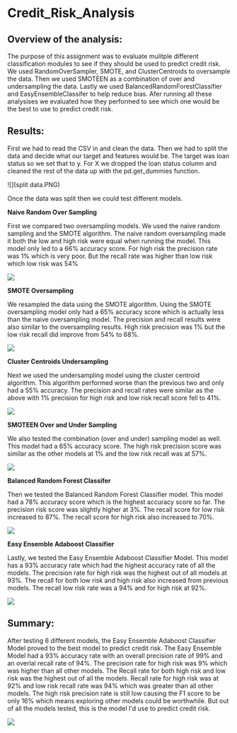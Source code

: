 # Credit_Risk_Analysis

## Overview of the analysis:

The purpose of this assignment was to evaluate mulitple different classification modules to see if they should be used to predict credit risk.  We used RandomOverSampler, SMOTE, and ClusterCentroids to oversample the data. Then we used SMOTEEN as a combination of over and undersampling the data. Lastly we used BalancedRandomForestClassifier and EasyEnsembleClassifer to help reduce bias. Afer running all these analysises we evaluated how they performed to see which one would be the best to use to predict credit risk. 




## Results: 

First we had to read the CSV in and clean the data. Then we had to split the data and decide what our target and features would be. The target was loan status so we set that to y. For X we dropped the loan status column and cleaned the rest of the data up with the pd.get_dummies function. 

![](split data.PNG)

Once the data was split then we could test different models.

**Naive Random Over Sampling**

First we compared two oversampling models.  We used the naive random sampling and the SMOTE algorithm. The naive random oversampling made it both the low and high risk were equal when running the model. This model only led to a 66% accuracy score.  For high risk the precision rate was 1% which is very poor. But the recall rate was higher than low risk which low risk was 54%


![](splitdata2.PNG)

**SMOTE Oversampling** 

We resampled the data using the SMOTE algorithm. Using the SMOTE oversampling model only had a 65% accuracy score which is actually less than the naive oversampling model. The precision and recall results were also similar to the oversampling results. High risk precision was 1% but the low risk recall did improve from 54% to 68%.

![](naive.PNG)

**Cluster Centroids Undersampling**

Next we used the undersampling model using the cluster centroid algorithm.  This algorithm performed worse than the previous two and only had a 55% accuracy. The precision and recall rates were similar as the above with 1% precision for high risk and low risk recall score fell to 41%.

![](Underscoring.PNG)

**SMOTEEN Over and Under Sampling**

We also tested the combination (over and under) sampling model as well.  This model had a 65% accuracy score.  The high risk precision score was similar as the other models at 1% and the low risk recall was at 57%. 

![](combo.PNG)

**Balanced Random Forest Classifer**

Then we tested the Balanced Random Forest Classifier model. This model had a 78% accuracy score which is the highest accuracy score so far. The precision risk score was slightly higher at 3%.  The recall score for low risk increased to 87%. The recall score for high risk also increased to 70%. 

![](BalancedRainForest.PNG)

**Easy Ensemble Adaboost Classifier**

Lastly, we tested the Easy Ensemble Adaboost Classifier Model.  This model has a 93% accuracy rate which had the highest accuracy rate of all the models.  The precision rate for high risk was the highest out of all models at 93%.  The recall for both low risk and high risk also increased from previous models. The recall low risk rate was a 94% and for high risk at 92%.

![](EasyEnsemble.PNG)




## Summary: 

After testing 6 different models, the Easy Ensemble Adaboost Classifier Model proved to the best model to predict credit risk. The Easy Ensemble Model had a 93% accuracy rate with an overall precision rate of 99% and an overlal recall rate of 94%. The precision rate for high risk was 9% which was higher than all other models.  The Recall rate for both high risk and low risk was the highest out of all the models. Recall rate for high risk was at 92% and low risk recall rate was 94% which was greater than all other models.  The high risk precision rate is still low causing the F1 score to be only 16% which means exploring other models could be worthwhile. But out of all the models tested, this is the model I'd use to predict credit risk. 

![](winner.PNG)




